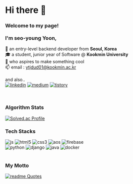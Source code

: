 <h1> Hi there 👋 </h1>

<h3> Welcome to my page!</br></br>
  I'm seo-young Yoon, </h3>

🌱 an entry-level backend developer from <b>Seoul, Korea</b> </br>
🎓 a student, junior year of Software @ <b>Kookmin University</b> </br>
🚀 who aspires to make something cool</br>
📫 email : ytjdud01@kookmin.ac.kr</br></br>
and also..</br>
<a href="https://www.linkedin.com/in/seo-young-yoon/"><img alt="linkedin" src = "https://img.shields.io/badge/LinkedIn-0A66C2.svg?&style=for-the-badge&logo=LinkedIn&logoColor=white"></a> <a href=""><img alt="medium" src = "https://img.shields.io/badge/Medium-000000.svg?&style=for-the-badge&logo=Medium&logoColor=white"></a> <a href="https://the0.tistory.com"><img alt="tistory" src ="https://img.shields.io/badge/Tistory-F05032.svg?&style=for-the-badge&logo=Tistory&logoColor=white"/></a>

</br><h3> Algorithm Stats </h3>

[![Solved.ac Profile](http://mazassumnida.wtf/api/v2/generate_badge?boj=ytjdud01)](https://solved.ac/ytjdud01/)

<h3> Tech Stacks </h3>
<div>
  <img alt="js" src ="https://img.shields.io/badge/javascript-F7DF1E.svg?&style=for-the-badge&logo=javascript&logoColor=white"/>
  <img alt="html5" src ="https://img.shields.io/badge/HTML5-E34F26.svg?&style=for-the-badge&logo=CSS3&logoColor=white"/>
  <img alt="css3" src ="https://img.shields.io/badge/CSS3-1572B6.svg?&style=for-the-badge&logo=HTML5&logoColor=white"/>
  <img alt="aos" src ="https://img.shields.io/badge/Android Studio-3DDC84.svg?&style=for-the-badge&logo=Android&logoColor=white"/>
  <img alt="firebase" src ="https://img.shields.io/badge/Firebase-FFCA28.svg?&style=for-the-badge&logo=Firebase&logoColor=white"/> </br>
  <img alt="python" src ="https://img.shields.io/badge/Python-blue.svg?&style=for-the-badge&logo=Python&logoColor=white"/>
  <img alt="django" src ="https://img.shields.io/badge/Django-092E20.svg?&style=for-the-badge&logo=Django&logoColor=white"/>
  <img alt="java" src ="https://img.shields.io/badge/JAVA-004027.svg?&style=for-the-badge&logo=Jameson&logoColor=white"/>
  <img alt="docker" src ="https://img.shields.io/badge/Docker-2496ED.svg?&style=for-the-badge&logo=Docker&logoColor=white"/>
  <!--  <img alt="git" src ="https://img.shields.io/badge/Git-F05032.svg?&style=for-the-badge&logo=git&logoColor=white"/>
  
 <img alt="intelliJ" src ="https://img.shields.io/badge/intellij%20idea-000000.svg?&style=for-the-badge&logo=intellijidea&logoColor=white"/>
  <img alt="pycharm" src ="https://img.shields.io/badge/PyCharm-000000.svg?&style=for-the-badge&logo=PyCharm&logoColor=white"/>
  <img alt="vscode" src ="https://img.shields.io/badge/visual%20studio%20code-007ACC.svg?&style=for-the-badge&logo=visualstudiocode&logoColor=white"/> -->
</div></br>

<h3> My Motto </h3>

[![readme Quotes](https://quotes-github-readme.vercel.app/api?quote=Learning%20By%20Doing:%20Don’t%20Dissect%20the%20Frog,%20Build%20It&author=Nicholas%20Negroponte&type=horizontal)](https://github.com/piyushsuthar/github-readme-quotes)

<!-- <img src="https://cdn-icons-png.flaticon.com/512/330/330591.png" width="30"/> -->
<!--
**ytjdud/ytjdud** is a ✨ _special_ ✨ repository because its `README.md` (this file) appears on your GitHub profile.

Here are some ideas to get you started:

- 🔭 I’m currently working on ...
- 🌱 I’m currently learning ...
- 👯 I’m looking to collaborate on ...
- 🤔 I’m looking for help with ...
- 💬 Ask me about ...
- 📫 How to reach me: ...
- 😄 Pronouns: ...
- ⚡ Fun fact: ...
-->
